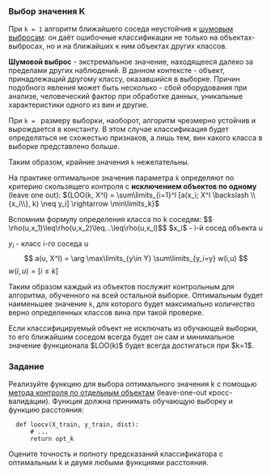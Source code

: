 ### Выбор значения K

При `k = 1` алгоритм ближайшего соседа неустойчив к [шумовым выбросам](http://www.machinelearning.ru/wiki/index.php?title=%D0%9C%D0%B5%D1%82%D0%BE%D0%B4_%D0%B1%D0%BB%D0%B8%D0%B6%D0%B0%D0%B9%D1%88%D0%B8%D1%85_%D1%81%D0%BE%D1%81%D0%B5%D0%B4%D0%B5%D0%B9#.D0.9E.D1.82.D1.81.D0.B5.D0.B2_.D1.88.D1.83.D0.BC.D0.B0_.28.D0.B2.D1.8B.D0.B1.D1.80.D0.BE.D1.81.D0.BE.D0.B2.29): он даёт ошибочные классификации не только
на объектах-выбросах, но и на ближайших к ним объектах других классов.

**Шумовой выброс** - экстремальное значение, находящееся далеко за пределами других наблюдений. В данном контексте - объект, принадлежащий другому классу, оказавшийся в выборке. Причин подобного явления может быть несколько - сбой оборудования при анализе, человеческий фактор при обработке данных, уникальные характеристики одного из вин и другие.

При `k = ` размеру выборки, наоборот, алгоритм чрезмерно устойчив и вырождается в константу. В этом случае классификация будет определяться не схожестью признаков, а лишь тем, вин какого класса в выборке представлено больше.

Таким образом, крайние значения `k` нежелательны.

На практике оптимальное значения параметра `k` определяют по критерию скользящего контроля с **исключением объектов по одному** (leave one out):
${LOO(k, X^l) = \sum\limits_{i=1}^l [a(x_i; X^l \backslash \\{x_i\\}, k) \neq y_i] \rightarrow \min\limits_k}$

<div class="hint">
Вспомним формулу определения класса по k соседям:
$$
\rho(u,x_1)\leq\rho(u,x_2)\leq...\leq\rho(u,x_l)$$
$x_i$ - i-й сосед объекта u

$y_i$ - класс i-го соседа u
$$
a(u, X^l) = \arg \max\limits_{y\in Y} \sum\limits_{y_i=y} w(i,u)
$$
$w(i,u) = [i\leq k]$
</div>

Таким образом каждый из объектов послужит контрольным для алгоритма, обученного на всей остальной выборке. Оптимальным будет наименьшее значение `k`, для которого будет максимально количество верно определенных классов вина при такой проверке.

<div class="hint">
Если классифицируемый объект не исключать из обучающей выборки, то его ближайшим соседом всегда будет он сам и минимальное значение функционала $LOO(k)$ будет всегда достигаться при $k=1$. 
</div>

### Задание

Реализуйте функцию для выбора оптимального значения k с помощью [метода контроля по отдельным объектам](http://www.machinelearning.ru/wiki/index.php?title=%D0%A1%D0%BA%D0%BE%D0%BB%D1%8C%D0%B7%D1%8F%D1%89%D0%B8%D0%B9_%D0%BA%D0%BE%D0%BD%D1%82%D1%80%D0%BE%D0%BB%D1%8C#.D0.9A.D0.BE.D0.BD.D1.82.D1.80.D0.BE.D0.BB.D1.8C_.D0.BF.D0.BE_.D0.BE.D1.82.D0.B4.D0.B5.D0.BB.D1.8C.D0.BD.D1.8B.D0.BC_.D0.BE.D0.B1.D1.8A.D0.B5.D0.BA.D1.82.D0.B0.D0.BC_.28leave-one-out_CV.29) 
(leave-one-out кросс-валидации). Функция должна принимать обучающую выборку и функцию расстояния:
      
      def loocv(X_train, y_train, dist):
          # ...
          return opt_k

Оцените точность и полноту предсказаний классификатора с оптимальным k и двумя любыми функциями расстояния.

